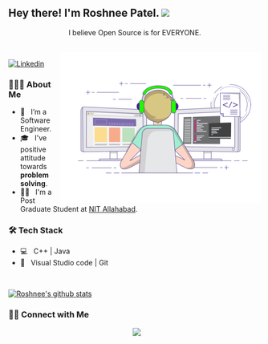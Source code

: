 <h2> Hey there! I'm Roshnee Patel. <img src="https://github.com/souvikguria98/souvikguria98/blob/master/Hi.gif" width="25"></h2>
<p align="center">I believe Open Source is for EVERYONE.</p>
<br>
<img align="right" alt="GIF" src="https://raw.githubusercontent.com/devSouvik/devSouvik/master/gif3.gif" width="400"/>

[![Linkedin](https://img.shields.io/badge/-LinkedIn-blue?style=flat&logo=Linkedin&logoColor=white)](https://www.linkedin.com/in/roshnee-verma/)

<h3> 👨🏻‍💻 About Me </h3>

- 🔭 &nbsp; I’m a Software Engineer.
- 🎓 &nbsp; I've positive attitude towards <strong>problem solving</strong>.
- 👨‍🎓 &nbsp; I'm a Post Graduate Student at [NIT Allahabad](https://www.nitt.edu/).

<h3>🛠 Tech Stack</h3>

- 💻 &nbsp; C++ | Java
- 🔧 &nbsp; Visual Studio code | Git

<br>

[![Roshnee's github stats](https://github-readme-stats.vercel.app/api?username=Roshnee-Patel&card_width=400)](https://github.com/sauravgpt/github-readme-stats)

<h3> 🤝🏻 Connect with Me </h3>

<div align="center">

</div>

<p align="center">
&nbsp; <a href="https://www.linkedin.com/in/roshnee-verma/" target="_blank" rel="noopener noreferrer"><img src="https://img.icons8.com/plasticine/100/000000/linkedin.png" width="50" /></a>
</p>
